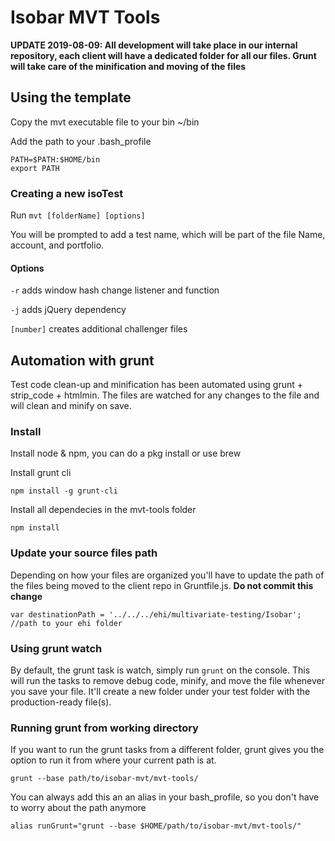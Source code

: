 # Isobar MVT Tools

**UPDATE 2019-08-09: All development will take place in our internal repository, each client will have a dedicated folder for all our files. Grunt will take care of the minification and moving of the files**

## Using the template
Copy the mvt executable file to your bin ~/bin

Add the path to your .bash_profile

```
PATH=$PATH:$HOME/bin
export PATH
```


### Creating a new isoTest
Run `mvt [folderName] [options]`

You will be prompted to add a test name, which will be part of the file Name, account, and portfolio.


#### Options
`-r` adds window hash change listener and function

`-j` adds jQuery dependency

`[number]` creates additional challenger files


## Automation with grunt
Test code clean-up and minification has been automated using grunt + strip_code + htmlmin. The files are watched for any changes to the file and will clean and minify on save.


### Install
Install node & npm, you can do a pkg install or use brew

Install grunt cli

`npm install -g grunt-cli`

Install all dependecies in the mvt-tools folder

`npm install`

### Update your source files path
Depending on how your files are organized you'll have to update the path of the files being moved to the client repo in Gruntfile.js. **Do not commit this change**

```
var destinationPath = '../../../ehi/multivariate-testing/Isobar'; //path to your ehi folder
```

### Using grunt watch
By default, the grunt task is watch, simply run `grunt` on the console. This will run the tasks to remove debug code, minify, and move the file whenever you save your file. It'll create a new folder under your test folder with the production-ready file(s).

### Running grunt from working directory
If you want to run the grunt tasks from a different folder, grunt gives you the option to run it from where your current path is at.

`grunt --base path/to/isobar-mvt/mvt-tools/`

You can always add this an an alias in your bash_profile, so you don't have to worry about the path anymore

`alias runGrunt="grunt --base $HOME/path/to/isobar-mvt/mvt-tools/"`
